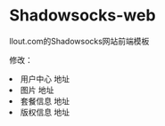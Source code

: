 # Shadowsocks-web
llout.com的Shadowsocks网站前端模板

修改：
<li>用户中心 地址</li>
<li>图片 地址</li>
<li>套餐信息 地址</li>
<li>版权信息 地址</li>
